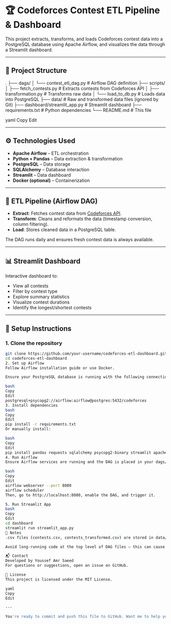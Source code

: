 # 🏆 Codeforces Contest ETL Pipeline & Dashboard

This project extracts, transforms, and loads Codeforces contest data into a PostgreSQL database using Apache Airflow, and visualizes the data through a Streamlit dashboard.

---

## 📁 Project Structure

.
├── dags/
│ └── contest_etl_dag.py # Airflow DAG definition
├── scripts/
│ ├── fetch_contests.py # Extracts contests from Codeforces API
│ ├── transformation.py # Transforms raw data
│ └── load_to_db.py # Loads data into PostgreSQL
├── data/ # Raw and transformed data files (ignored by Git)
├── dashboard/streamlit_app.py # Streamlit dashboard
├── requirements.txt # Python dependencies
└── README.md # This file

yaml
Copy
Edit

---

## ⚙️ Technologies Used

- **Apache Airflow** – ETL orchestration
- **Python + Pandas** – Data extraction & transformation
- **PostgreSQL** – Data storage
- **SQLAlchemy** – Database interaction
- **Streamlit** – Data dashboard
- **Docker (optional)** – Containerization

---

## 🔄 ETL Pipeline (Airflow DAG)

- **Extract**: Fetches contest data from [Codeforces API](https://codeforces.com/api/contest.list).
- **Transform**: Cleans and reformats the data (timestamp conversion, column filtering).
- **Load**: Stores cleaned data in a PostgreSQL table.

The DAG runs daily and ensures fresh contest data is always available.

---

## 📊 Streamlit Dashboard

Interactive dashboard to:

- View all contests
- Filter by contest type
- Explore summary statistics
- Visualize contest durations
- Identify the longest/shortest contests

---

## 🏁 Setup Instructions

### 1. Clone the repository
```bash
git clone https://github.com/your-username/codeforces-etl-dashboard.git
cd codeforces-etl-dashboard
2. Set up Airflow
Follow Airflow installation guide or use Docker.

Ensure your PostgreSQL database is running with the following connection (or update it in load_to_db.py and Streamlit app):

bash
Copy
Edit
postgresql+psycopg2://airflow:airflow@postgres:5432/codeforces
3. Install dependencies
bash
Copy
Edit
pip install -r requirements.txt
Or manually install:

bash
Copy
Edit
pip install pandas requests sqlalchemy psycopg2-binary streamlit apache-airflow
4. Run Airflow
Ensure Airflow services are running and the DAG is placed in your dags/ directory.

bash
Copy
Edit
airflow webserver --port 8080
airflow scheduler
Then, go to http://localhost:8080, enable the DAG, and trigger it.

5. Run Streamlit App
bash
Copy
Edit
cd dashboard
streamlit run streamlit_app.py
📌 Notes
.csv files (contests.csv, contests_transformed.csv) are stored in data/ and should be ignored by Git using .gitignore.

Avoid long-running code at the top level of DAG files — this can cause Airflow DAG import timeouts.

📬 Contact
Developed by Youssef Amr Saeed
For questions or suggestions, open an issue on GitHub.

📄 License
This project is licensed under the MIT License.

yaml
Copy
Edit

---

You're ready to commit and push this file to GitHub. Want me to help you make the `.gitignore` or `requirements.txt` next?
